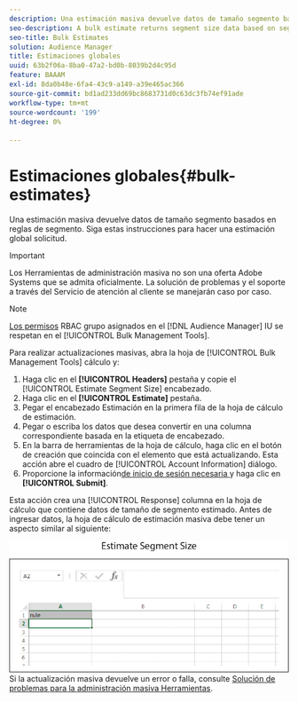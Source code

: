 ```yaml
---
description: Una estimación masiva devuelve datos de tamaño segmento basados en reglas de segmento. Siga estas instrucciones para hacer una estimación global solicitud.
seo-description: A bulk estimate returns segment size data based on segment rules. Follow these instructions to make a bulk estimate request.
seo-title: Bulk Estimates
solution: Audience Manager
title: Estimaciones globales
uuid: 63b2f06a-8ba0-47a2-bd0b-8039b2d4c95d
feature: BAAAM
exl-id: 8da0b48e-6fa4-43c9-a149-a39e465ac366
source-git-commit: bd1ad233dd69bc8683731d0c63dc3fb74ef91ade
workflow-type: tm+mt
source-wordcount: '199'
ht-degree: 0%

---
```


# Estimaciones globales{#bulk-estimates}

Una estimación masiva devuelve datos de tamaño segmento basados en reglas de segmento. Siga estas instrucciones para hacer una estimación global solicitud.

>[!IMPORTANT]
>
>Los Herramientas de administración masiva no son una oferta Adobe Systems que se admita oficialmente. La solución de problemas y el soporte a través del Servicio de atención al cliente se manejarán caso por caso.

<!-- 

t_bulk_estimates.xml

 -->

>[!NOTE]
>
>[Los permisos](../../features/administration/administration-overview.md) RBAC grupo asignados en el [!DNL Audience Manager] IU se respetan en el [!UICONTROL Bulk Management Tools].

Para realizar actualizaciones masivas, abra la hoja de [!UICONTROL Bulk Management Tools] cálculo y:

1. Haga clic en el **[!UICONTROL Headers]** pestaña y copie el [!UICONTROL Estimate Segment Size] encabezado.
2. Haga clic en el **[!UICONTROL Estimate]** pestaña.
3. Pegar el encabezado Estimación en la primera fila de la hoja de cálculo de estimación.
4. Pegar o escriba los datos que desea convertir en una columna correspondiente basada en la etiqueta de encabezado.
5. En la barra de herramientas de la hoja de cálculo, haga clic en el botón de creación que coincida con el elemento que está actualizando.
Esta acción abre el cuadro de [!UICONTROL Account Information] diálogo.
6. Proporcione la información[&#x200B; de inicio de sesión necesaria &#x200B;](../../reference/bulk-management-tools/bulk-management-intro.md#auth-reqs)y haga clic en **[!UICONTROL Submit]**.

Esta acción crea una [!UICONTROL Response] columna en la hoja de cálculo que contiene datos de tamaño de segmento estimado. Antes de ingresar datos, la hoja de cálculo de estimación masiva debe tener un aspecto similar al siguiente:

![](assets/estimate.png)Si la actualización masiva devuelve un error o falla, consulte [Solución de problemas para la administración masiva Herramientas](../../reference/bulk-management-tools/bulk-troubleshooting.md).
